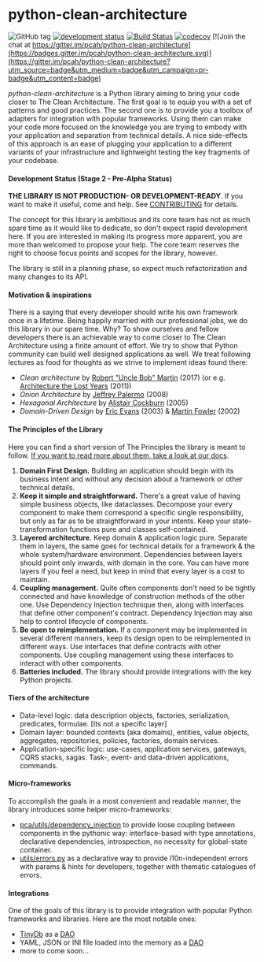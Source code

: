 # python-clean-architecture
![GitHub tag](https://img.shields.io/github/tag-date/pcah/python-clean-architecture.svg?style=popout)
[![development status](https://img.shields.io/badge/development%20status-pre--alpha-orange.svg)](https://pypi.org/project/python-clean-architecture/)
[![Build Status](https://travis-ci.org/pcah/python-clean-architecture.svg?branch=master)](https://travis-ci.org/pcah/python-clean-architecture) 
[![codecov](https://codecov.io/gh/pcah/python-clean-architecture/branch/master/graph/badge.svg)](https://codecov.io/gh/pcah/python-clean-architecture) [![Join the chat at https://gitter.im/pcah/python-clean-architecture](https://badges.gitter.im/pcah/python-clean-architecture.svg)](https://gitter.im/pcah/python-clean-architecture?utm_source=badge&utm_medium=badge&utm_campaign=pr-badge&utm_content=badge)

*python-clean-architecture* is a Python library aiming to bring your code closer to The Clean Architecture. The first goal is to equip you with a set of patterns and good practices. The second one is to provide you a toolbox of adapters for integration with popular frameworks. Using them can make your code more focused on the knowledge you are trying to embody with your application and separation from technical details. A nice side-effects of this approach is an ease of plugging your application to a different variants of your infrastructure and lightweight testing the key fragments of your codebase.

#### Development Status  (Stage 2 - Pre-Alpha Status)

**THE LIBRARY IS NOT PRODUCTION- OR DEVELOPMENT-READY**. If you want to make it useful, come and help. See [CONTRIBUTING](CONTRIBUTING.md) for details.

The concept for this library is ambitious and its core team has not as much spare time as it would like to dedicate, so don't expect rapid development here. If you are interested in making its progress more apparent, you are more than welcomed to propose your help. The core team reserves the right to choose focus points and scopes for the library, however.

The library is still in a planning phase, so expect much refactorization and many changes to its API.

#### Motivation & inspirations

There is a saying that every developer should write his own framework once in a lifetime. Being happily married with our professional jobs, we do this library in our spare time. Why? To show ourselves and fellow developers there is an achievable way to come closer to The Clean Architecture using a finite amount of effort. We try to show that Python community can build well designed applications as well. We treat following lectures as food for thoughts as we strive to implement ideas found there:

- _Clean architecture_ by [Robert "Uncle Bob" Martin](https://www.oreilly.com/library/view/clean-architecture-a/9780134494272/) (2017) (or e.g. [Architecture the Lost Years](http://www.youtube.com/watch?v=WpkDN78P884) (2011))
- _Onion Architecture_ by [Jeffrey Palermo](http://jeffreypalermo.com/blog/the-onion-architecture-part-1/) (2008)
- _Hexagonal Architecture_ by [Alistair Cockburn](http://alistair.cockburn.us/Hexagonal+architecture) (2005)
- _Domain-Driven Design_ by [Eric Evans](http://dddcommunity.org/book/evans_2003/) (2003) & [Martin Fowler](https://martinfowler.com/tags/domain%20driven%20design.html) (2002)


#### The Principles of the Library

Here you can find a short version of The Principles the library is meant to follow. [If you want to read more about them, take a look at our docs](docs/PRINCIPLES.md).

1. **Domain First Design.** Building an application should begin with its business intent and without any decision about a framework or other technical details.
2. **Keep it simple and straightforward.** There's a great value of having simple business objects, like dataclasses. Decompose your every component to make them correspond a specific single responsibility, but only as far as to be straightforward in your intents. Keep your state-transformation functions pure and classes self-contained.
3. **Layered architecture.** Keep domain & application logic pure. Separate them in layers, the same goes for technical details for a framework & the whole system/hardware environment. Dependencies between layers should point only inwards, with domain in the core. You can have more layers if you feel a need, but keep in mind that every layer is a cost to maintain.
4. **Coupling management.** Quite often components don't need to be tightly connected and have knowledge of construction methods of the other one. Use Dependency Injection technique then, along with interfaces that define other component's contract. Dependency Injection may also help to control lifecycle of components.
5. **Be open to reimplementation.** If a component may be implemented in several different manners, keep its design open to be reimplemented in different ways. Use interfaces that define contracts with other components. Use coupling management using these interfaces to interact with other components.
6. **Batteries included.** The library should provide integrations with the key Python projects.

#### Tiers of the architecture

* Data-level logic: data description objects, factories, serialization, predicates, formulae. [Its not a specific layer]
* Domain layer: bounded contexts (aka domains), entities, value objects, aggregates, repositories, policies, factories, domain services.
* Application-specific logic: use-cases, application services, gateways, CQRS stacks, sagas. Task-, event- and data-driven applications, commands.

#### Micro-frameworks

To accomplish the goals in a most convenient and readable manner, the library introduces some helper micro-frameworks:

  * [pca/utils/dependency_injection](pca/utils/dependency_injection) to provide loose coupling between components in the pythonic way: interface-based with type annotations, declarative dependencies, introspection, no necessity for global-state container.
  * [utils/errors.py](pca/utils/errors.py) as a declarative way to provide l10n-independent errors with params & hints for developers, together with thematic catalogues of errors.

#### Integrations

One of the goals of this library is to provide integration with popular Python frameworks and libraries. Here are the most notable ones: 

  * [TinyDb](https://tinydb.readthedocs.io) as a [DAO](pca/integration/tinydb.py)
  * YAML, JSON or INI file loaded into the memory as a [DAO](pca/data/dao/file.py)
  * more to come soon...
